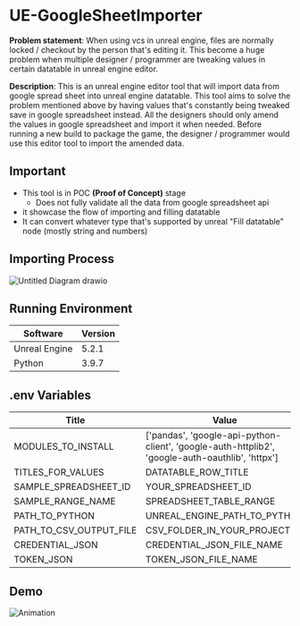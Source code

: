 # UE-GoogleSheetImporter



**Problem statement**: When using vcs in unreal engine, files are normally locked / checkout by the person that's editing it. This become a huge problem when multiple designer / programmer are tweaking values in certain datatable in unreal engine editor.

**Description**: This is an unreal engine editor tool that will import data from google spread sheet into unreal engine datatable. This tool aims to solve the problem mentioned above by having values that's constantly being tweaked save in google spreadsheet instead. All the designers should only amend the values in google spreadsheet and import it when needed. Before running a new build to package the game, the designer / programmer would use this editor tool to import the amended data.

## Important
* This tool is in POC **(Proof of Concept)** stage
    * Does not fully validate all the data from google spreadsheet api
* it showcase the flow of importing and filling datatable 
* It can convert whatever type that's supported by unreal "Fill datatable" node (mostly string and numbers)


## Importing Process
![Untitled Diagram drawio](https://github.com/KKKyle97/UE-GoogleSheetImporter/assets/68265288/df02be2c-3b84-48f4-bcdb-526d2ff69fd5)


## Running Environment
| Software      | Version |
| ------------- | ------- |
| Unreal Engine | 5.2.1   |
| Python        | 3.9.7   |

## .env Variables
| Title                   | Value                                                                                           |
| ----------------------- | ------------------------------------------------------------------------------------------------|
| MODULES_TO_INSTALL      | ['pandas', 'google-api-python-client', 'google-auth-httplib2', 'google-auth-oauthlib', 'httpx'] |
| TITLES_FOR_VALUES       | DATATABLE_ROW_TITLE                                                                             |
| SAMPLE_SPREADSHEET_ID   | YOUR_SPREADSHEET_ID                                                                             |
| SAMPLE_RANGE_NAME       | SPREADSHEET_TABLE_RANGE                                                                         |
| PATH_TO_PYTHON          | UNREAL_ENGINE_PATH_TO_PYTHON                                                                    |
| PATH_TO_CSV_OUTPUT_FILE | CSV_FOLDER_IN_YOUR_PROJECT                                                                      |
| CREDENTIAL_JSON         | CREDENTIAL_JSON_FILE_NAME                                                                       |
| TOKEN_JSON              | TOKEN_JSON_FILE_NAME                                                                            |

## Demo
![Animation](https://github.com/KKKyle97/UE-GoogleSheetImporter/assets/68265288/76c30e75-0c48-491d-b007-3488a5e190f2)

